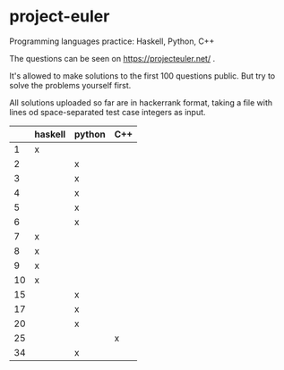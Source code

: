 # project-euler
Programming languages practice: Haskell, Python, C++

The questions can be seen on https://projecteuler.net/ .

It's allowed to make solutions to the first 100 questions public.  But try to solve the problems yourself first.

All solutions uploaded so far are in hackerrank format, taking a file with lines od space-separated test case integers as input.


| | haskell | python | C++ |
| --- | --- | --- | --- |
| 1 | x |  |  | 
| 2 |  | x |  |
| 3 |  | x |  |
| 4 |  | x |  |
| 5 |  | x |  |
| 6 |  | x |  |
| 7 | x |  |  |
| 8 | x |  |  |
| 9 | x |  |  |
| 10 | x |  |  |
| 15 |  | x |  |
| 17 |  | x |  |
| 20 |  | x |  |
| 25 |  |  | x |
| 34 |  | x |  |
